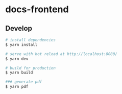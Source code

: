 # docs-frontend

## Develop

```sh
# install dependencies
$ yarn install

# serve with hot reload at http://localhost:8080/
$ yarn dev

# build for production
$ yarn build

### generate pdf
$ yarn pdf
```
